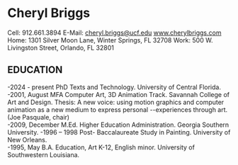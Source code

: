 # Cheryl Briggs
Cell: 912.661.3894   E-Mail: cheryl.briggs@ucf.edu  www.cherylbriggs.com
Home: 1301 Silver Moon Lane, Winter Springs, FL 32708  Work: 500 W. Livingston Street, Orlando, FL 32801

## EDUCATION
-2024 - present  PhD Texts and Technology. University of Central Florida.
-2001, August	MFA Computer Art, 3D Animation Track. Savannah College of Art and Design. Thesis: A new voice: using motion graphics and computer animation as a new medium to express personal --experiences through art. (Joe Pasquale, chair)	 
-2009, December	M.Ed. Higher Education Administration. Georgia Southern University. 
-1996 – 1998		Post- Baccalaureate Study in Painting. University of New Orleans.	
-1995, May		B.A. Education, Art K-12, English minor. University of Southwestern Louisiana.	

